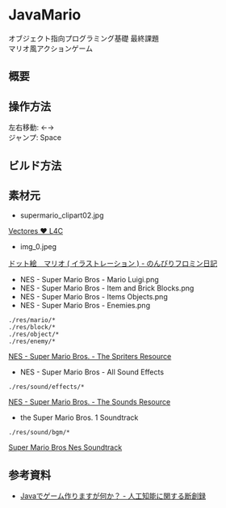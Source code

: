 JavaMario
====================================

オブジェクト指向プログラミング基礎 最終課題  
マリオ風アクションゲーム

## 概要

## 操作方法

左右移動: ←→  
ジャンプ: Space

## ビルド方法

## 素材元

* supermario_clipart02.jpg

[Vectores ♥ L4C](http://l4c.me/fotos/Pley/vectores/sizes/o)

* img_0.jpeg

[ドット絵　マリオ ( イラストレーション ) - のんびりフロミン日記](http://blogs.yahoo.co.jp/s_ohata/849558.html)

* NES - Super Mario Bros - Mario Luigi.png
* NES - Super Mario Bros - Item and Brick Blocks.png
* NES - Super Mario Bros - Items Objects.png
* NES - Super Mario Bros - Enemies.png

`./res/mario/*`  
`./res/block/*`  
`./res/object/*`  
`./res/enemy/*`

[NES - Super Mario Bros. - The Spriters Resource](http://www.spriters-resource.com/nes/supermariobros/)

* NES - Super Mario Bros - All Sound Effects

`./res/sound/effects/*`

[NES - Super Mario Bros. - The Sounds Resource](http://www.sounds-resource.com/nes/supermariobros/)

* the Super Mario Bros. 1 Soundtrack

`./res/sound/bgm/*`

[Super Mario Bros Nes Soundtrack](http://www.mariomayhem.com/downloads/sound_tracks/super_mario_bros_1_soundtrack.php)

## 参考資料

- [Javaでゲーム作りますが何か？ - 人工知能に関する断創録](http://aidiary.hatenablog.com/entry/20040918/1251373370)
